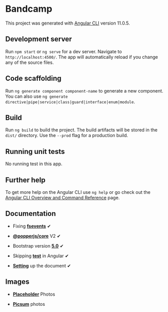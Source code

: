 # Bandcamp

This project was generated with [Angular CLI](https://github.com/angular/angular-cli) version 11.0.5.

## Development server

Run `npm start`  or `ng serve` for a dev server. Navigate to `http://localhost:4500/`. The app will automatically reload if you change any of the source files.

## Code scaffolding

Run `ng generate component component-name` to generate a new component. You can also use `ng generate directive|pipe|service|class|guard|interface|enum|module`.

## Build

Run `ng build` to build the project. The build artifacts will be stored in the `dist/` directory. Use the `--prod` flag for a production build.

## Running unit tests

No running test in this app.

## Further help

To get more help on the Angular CLI use `ng help` or go check out the [Angular CLI Overview and Command Reference](https://angular.io/cli) page.


## Documentation

  * Fixing [**fsevents**](https://stackoverflow.com/questions/46929196/how-to-solve-npm-install-throwing-fsevents-warning-on-non-mac-os) ✔

  * [**@popperjs/core**](https://popper.js.org/docs/v2/) V2 ✔

  * Bootstrap version [**5.0**](https://getbootstrap.com/docs/5.0/getting-started/download/) ✔

  * Skipping [**test**](https://tutorialsforangular.com/2019/12/31/skipping-tests-in-angular-cli/) in Angular ✔  

  * [**Setting**](https://css-tricks.com/reset-all-margins-padding/) up the document ✔

## Images

  * [**Placeholder**](https://via.placeholder.com/) Photos

  * [**Picsum**](https://picsum.photos/) photos
